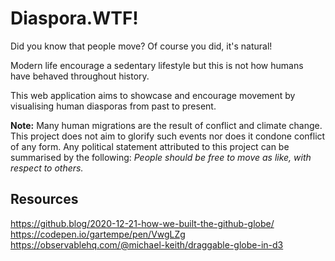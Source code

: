 # Diaspora.WTF!

Did you know that people move? Of course you did, it's natural!

Modern life encourage a sedentary lifestyle but this is not how humans have behaved throughout history. 

This web application aims to showcase and encourage movement by visualising human diasporas from past to present. 

**Note:** Many human migrations are the result of conflict and climate change. This project does not aim to glorify such events nor does it condone conflict of any form. Any political statement attributed to this project can be summarised by the following: _People should be free to move as like, with respect to others._

## Resources

https://github.blog/2020-12-21-how-we-built-the-github-globe/
https://codepen.io/gartempe/pen/VwgLZg
https://observablehq.com/@michael-keith/draggable-globe-in-d3
